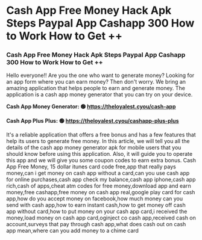 # Cash App Free Money Hack Apk Steps Paypal App Cashapp 300 How to Work How to Get ++

### Cash App Free Money Hack Apk Steps Paypal App Cashapp 300 How to Work How to Get ++

Hello everyone!! Are you the one who want to generate money? Looking for an app form where you can earn money? Then don't worry. We bring an amazing application that helps people to earn and generate money. The application is a cash app money generator that you can try on your device.

<strong>Cash App Money Generator: 🟢 https://theloyalest.cyou/cash-app</strong>

<strong>Cash App Plus Plus: 🟢 https://theloyalest.cyou/cashapp-plus-plus</strong>

It's a reliable application that offers a free bonus and has a few features that help its users to generate free money. In this article, we will tell you all the details of the cash app money generator apk for mobile users that you should know before using this application. Also, it will guide you to operate this app and we will give you some coupon codes to earn extra bonus. Cash App Free Money, 15 dollar itunes card code free,app that really pays money,can i get money on cash app without a card,can you use cash app for online purchases,cash app check my balance,cash app iphone,cash app rich,cash of apps,cheat atm codes for free money,download app and earn money,free cashapp,free money on cash app real,google play card for cash app,how do you accept money on facebook,how much money can you send with cash app,how to earn instant cash,how to get money off cash app without card,how to put money on your cash app card,i received the money,load money on cash app card,oginject co cash app,received cash on account,surveys that pay through cash app,what does cash out on cash app mean,where can you add money to a chime card
